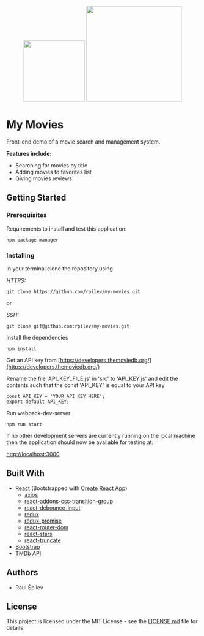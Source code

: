 <p align="center">
  <img width="160" src="https://www.themoviedb.org/assets/static_cache/dd25a8d6d44072f1be5a9daf03470526/images/v4/logos/293x302-powered-by-square-green.png">
    <img width="250" src="https://upload.wikimedia.org/wikipedia/commons/a/a7/React-icon.svg">
</p>

# My Movies
Front-end demo of a movie search and management system.

**Features include:**

* Searching for movies by title
* Adding movies to favorites list
* Giving movies reviews

## Getting Started

### Prerequisites

Requirements to install and test this application:

    npm package-manager

### Installing

In your terminal clone the repository using

_HTTPS:_

    git clone https://github.com/rpilev/my-movies.git
or

_SSH:_

    git clone git@github.com:rpilev/my-movies.git

Install the dependencies

    npm install

Get an API key from [https://developers.themoviedb.org/](https://developers.themoviedb.org/)

Rename the file 'API_KEY_FILE.js' in 'src\' to 'API_KEY.js' and edit the contents such that the const 'API_KEY' is equal to your API key

    const API_KEY = 'YOUR API KEY HERE';
    export default API_KEY;

Run webpack-dev-server

    npm run start

If no other development servers are currently running on the local machine then the application should now be available for testing at:

[http://localhost:3000](http://localhost:3000)

## Built With

* [React](https://github.com/facebook/react) (Bootstrapped with [Create React App](https://github.com/facebookincubator/create-react-app))
  * [axios](https://github.com/axios/axios)
  * [react-addons-css-transition-group](https://www.npmjs.com/package/react-addons-css-transition-group)
  * [react-debounce-input](https://github.com/nkbt/react-debounce-input)
  * [redux](https://github.com/reactjs/redux)
  * [redux-promise](https://github.com/acdlite/redux-promise)
  * [react-router-dom](https://github.com/ReactTraining/react-router/tree/master/packages/react-router-dom)
  * [react-stars](https://github.com/n49/react-stars)
  * [react-truncate](https://github.com/One-com/react-truncate)
* [Bootstrap](https://github.com/twbs/bootstrap)
* [TMDb API](https://www.themoviedb.org/)

## Authors
* Raul Špilev

## License

This project is licensed under the MIT License - see the [LICENSE.md](https://github.com/rpilev/school-system/blob/master/LICENSE) file for details